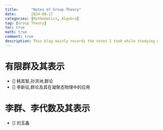 ```yaml
---
title:      "Notes of Group Theory"
date:       2024-08-17
categories: [Mathematics, Algebra]
tag: [Group Theory]
toc: true
math: true
comment: true
description: This blog mainly records the notes I took while studying group theory, covering topics such as finite groups, Lie groups, and their representations.
---
```

# 有限群及其表示
- [] 韩其智,孙洪洲,群论
- [] 李新征,群论及其在凝聚态物理中的应用
  
# 李群、李代数及其表示
- [] 刘玉鑫
